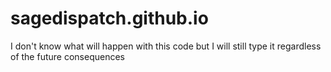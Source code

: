 # sagedispatch.github.io
I don't know what will happen with this code 
but I will still type it regardless of the future consequences
